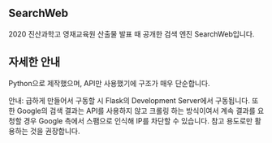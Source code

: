 ## SearchWeb
2020 진산과학고 영재교육원 산출물 발표 때 공개한 검색 엔진 SearchWeb입니다.

## 자세한 안내
Python으로 제작했으며, API만 사용했기에 구조가 매우 단순합니다.

안내: 급하게 만들어서 구동할 시 Flask의 Development Server에서 구동됩니다. 또한 Google의 검색 결과는 API를 사용하지 않고 크롤링 하는 방식이여서 계속 결과를 요청할 경우 Google 측에서 스팸으로 인식해 IP를 차단할 수 있습니다. 참고 용도로만 활용하는 것을 권장합니다.
